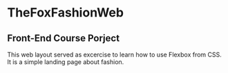 # TheFoxFashionWeb

## Front-End Course Porject

This web layout served as excercise to learn how to use Flexbox from CSS. It is a simple landing page about fashion. 
